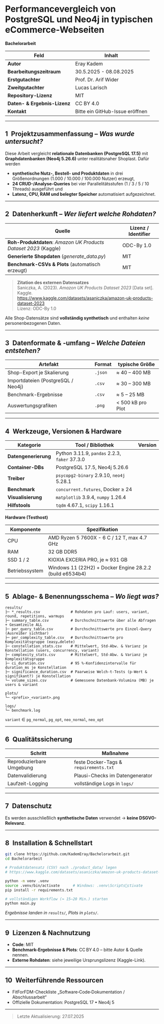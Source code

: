 # Performancevergleich von PostgreSQL und Neo4j in typischen eCommerce-Webseiten 
**Bachelorarbeit**

| Feld                           | Inhalt                                                      |
|--------------------------------|-------------------------------------------------------------|
| **Autor**                      | Eray Kadem                                                  |
| **Bearbeitungs­zeitraum**      | 30.5.2025 - 08.08.2025       |
| **Erstgutachter**              | Prof. Dr. Arif Wider                                        |
| **Zweitgutachter**             | Lucas Larisch                                               |
| **Repository-Lizenz**          | MIT                                                         |
| **Daten- & Ergebnis-Lizenz**   | CC BY 4.0                                                   |
| **Kontakt**                    | Bitte ein GitHub-Issue eröffnen                            |

---

## 1 Projekt­zusammenfassung – *Was wurde untersucht?*

Diese Arbeit vergleicht **relationale Datenbanken (PostgreSQL 17.5)** mit **Graphdaten­banken (Neo4j 5.26.6)** unter realitätsnaher Shop­last. Dafür werden  

* **synthetische Nutz-, Bestell- und Produkt­daten** in drei Größenordnungen (1.000 / 10.000 / 100.000 Nutzer) erzeugt,  
* **24 CRUD-/Analyse-Queries** bei vier Parallelitäts­stufen (1 / 3 / 5 / 10 Threads) ausgeführt und  
* **Latenz, CPU, RAM und belegter Speicher** automatisiert aufgezeichnet.

---

## 2 Daten­herkunft – *Wer liefert welche Rohdaten?*

| Quelle | Lizenz / Identifier |
|--------|--------------------|
| **Roh-Produktdaten**: *Amazon UK Products Dataset 2023* (Kaggle) | ODC-By 1.0 |
| **Generierte Shopdaten** (*generate_data.py*) | MIT |
| **Benchmark-CSVs & Plots** (automatisch erzeugt) | MIT |

> **Zitation des externen Datensatzes**  
> Saniczka, A. (2023). *Amazon UK Products Dataset 2023* [Data set]. Kaggle.  
> <https://www.kaggle.com/datasets/asaniczka/amazon-uk-products-dataset-2023>  
> Lizenz: ODC-By 1.0

Alle Shop-Datensätze sind **vollständig synthetisch** und enthalten *keine* personen­bezogenen Daten.

---

## 3 Daten­formate & -umfang – *Welche Dateien entstehen?*

| Artefakt                              | Format      | typische Größe |
|---------------------------------------|-------------|----------------|
| Shop-Export je Skalierung             | `.json`     | ≈ 40 – 400 MB |
| Import­dateien (PostgreSQL / Neo4j)   | `.csv`      | ≈ 30 – 300 MB |
| Benchmark-Ergebnisse                  | `.csv`      | ≈ 5 – 25 MB  |
| Auswertungs­grafiken                  | `.png`      | < 500 kB pro Plot |

---

## 4 Werkzeuge, Versionen & Hardware

| Kategorie                     | Tool / Bibliothek          | Version |
|-------------------------------|----------------------------|---------|
| **Datengenerierung**          | Python 3.11.9, `pandas` 2.2.3, `faker` 37.3.0 |
| **Container-DBs**             | PostgreSQL 17.5, Neo4j 5.26.6 |
| **Treiber**                   | `psycopg2-binary` 2.9.10, `neo4j` 5.28.1 |
| **Benchmark**                 | `concurrent.futures`, Docker ≥ 24 |
| **Visualisierung**            | `matplotlib` 3.9.4, `numpy` 1.26.4 |
| **Hilfstools**                | `tqdm` 4.67.1, `scipy` 1.16.1 |

**Hardware (Testhost)**  

| Komponente      | Spezifikation |
|-----------------|---------------|
| CPU             | AMD Ryzen 5 7600X - 6 C / 12 T, max 4.7 GHz |
| RAM             | 32 GB DDR5 |
| SSD 1 / 2       | KIOXIA EXCERIA PRO, je ≈ 931 GB |
| Betriebssystem  | Windows 11 (22H2) + Docker Engine 28.2.2 (build e6534b4) |

---

## 5 Ablage- & Benennungs­schema – *Wo liegt was?*

```
results/
├─ *_results.csv              # Rohdaten pro Lauf: users, variant, round, repetitions, warmups
├─ summary_table.csv          # Durchschnittswerte über alle Abfragen + Gesamtzeile ALL
├─ per_query_table.csv        # Durchschnittswerte pro Einzel-Query (Ausreißer sichtbar)
├─ per_complexity_table.csv   # Durchschnittswerte pro Komplexitätsgruppe (easy…delete)
├─ constellation_stats.csv    # Mittelwert, Std-Abw. & Varianz je Konstellation (users, concurrency, variant)
├─ complexity_stats.csv       # Mittelwert, Std-Abw. & Varianz je Komplexitätsgruppe
├─ ci_duration.csv            # 95 %-Konfidenzintervalle für duration_ms je Konstellation
├─ significance_duration.csv  # Paarweise Welch-t-Tests (p-Wert & signifikant?) je Konstellation
└─ volume_sizes.csv           # Gemessene Datenbank-Volumina (MB) je users & variant

plots/
└─ <prefix>_<variant>.png

logs/
└─ benchmark.log
```
`variant` ∈ `pg_normal`, `pg_opt`, `neo_normal`, `neo_opt`

---

## 6 Qualitäts­sicherung

| Schritt                     | Maßnahme |
|-----------------------------|----------|
| Reproduzierbare Umgebung    | feste Docker-Tags & `requirements.txt` |
| Datenvalidierung            | Plausi-Checks im Datengenerator |
| Laufzeit-Logging            | vollständige Logs in `logs/` |

---

## 7 Datenschutz

Es werden ausschließlich **synthetische Daten** verwendet → **keine DSGVO-Relevanz**.

---

## 8 Installation & Schnell­start

```bash
git clone https://github.com/KademEray/Bachelorarbeit.git
cd Bachelorarbeit

# Produktdatensatz (CSV) nach ./product_data/ legen
# https://www.kaggle.com/datasets/asaniczka/amazon-uk-products-dataset-2023

python -m venv .venv
source .venv/bin/activate      # Windows: .venv\Scriptsctivate
pip install -r requirements.txt

# vollständigen Workflow (≈ 15–20 Min.) starten
python main.py

```

*Ergebnisse landen in `results/`, Plots in `plots/`.*

---

## 9 Lizenzen & Nachnutzung

* **Code**: MIT  
* **Benchmark-Ergebnisse & Plots**: CC BY 4.0 – bitte Autor & Quelle nennen.  
* **Externe Rohdaten**: siehe jeweilige Ursprungs­lizenz (Kaggle-Link).

---

## 10 Weiterführende Ressourcen

* FitForFDM-Checkliste „Software‑Code‑Dokumentation / Abschlussarbeit“
* Offizielle Dokumentation: PostgreSQL 17 • Neo4j 5  

---

> Letzte Aktualisierung: 27.07.2025
